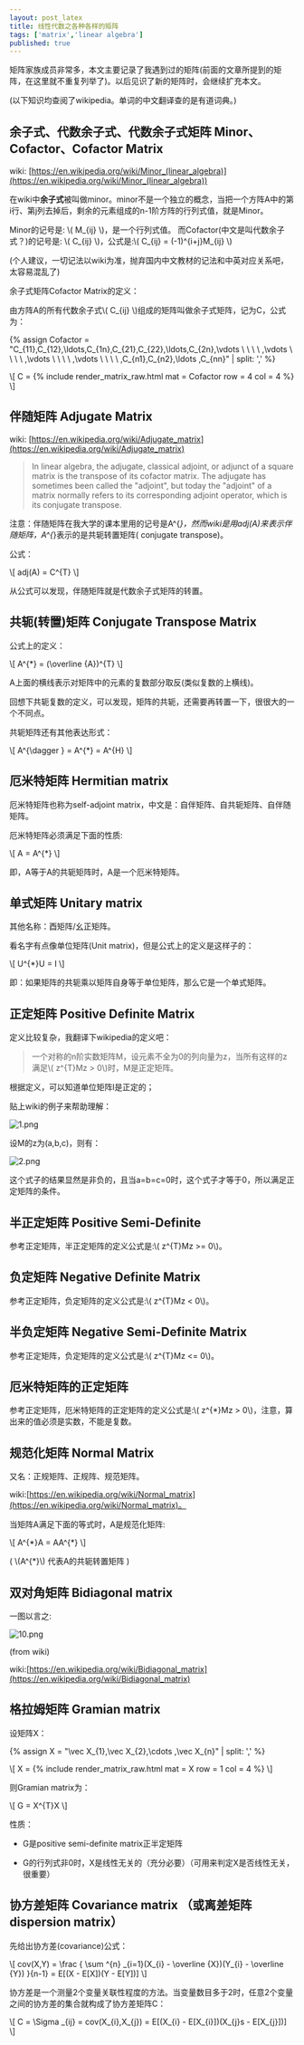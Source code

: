 ```yaml
---
layout: post_latex
title: 线性代数之各种各样的矩阵
tags: ['matrix','linear algebra']
published: true
---
```


矩阵家族成员非常多，本文主要记录了我遇到过的矩阵(前面的文章所提到的矩阵，在这里就不重复列举了)。以后见识了新的矩阵时，会继续扩充本文。

(以下知识均查阅了wikipedia。单词的中文翻译查的是有道词典。)

<!--more-->

## 余子式、代数余子式、代数余子式矩阵 Minor、Cofactor、Cofactor Matrix

wiki: [https://en.wikipedia.org/wiki/Minor_(linear_algebra)](https://en.wikipedia.org/wiki/Minor_(linear_algebra))

在wiki中**余子式**被叫做minor。minor不是一个独立的概念，当把一个方阵A中的第i行、第j列去掉后，剩余的元素组成的n-1阶方阵的行列式值，就是Minor。

Minor的记号是: \\( M\_\{ij\} \\)，是一个行列式值。
而Cofactor(中文是叫代数余子式？)的记号是: \\( C\_\{ij\} \\)，公式是:\\( C\_\{ij\} = (-1)\^\{i+j\}M\_\{ij\} \\)

(个人建议，一切记法以wiki为准，抛弃国内中文教材的记法和中英对应关系吧，太容易混乱了)

余子式矩阵Cofactor Matrix的定义：

由方阵A的所有代数余子式\\( C\_\{ij\} \\)组成的矩阵叫做余子式矩阵，记为C，公式为：

{% assign Cofactor = "C\_\{11\},C\_\{12\},\\ldots,C\_\{1n\},C\_\{21\},C\_\{22\},\\ldots,C\_\{2n\},\\vdots \ \ \ \ ,\\vdots \ \ \ \ ,\\vdots \ \ \ \ ,\\vdots \ \ \ \ ,C\_\{n1\},C\_\{n2\},\\ldots ,C\_\{nn\}" | split: ',' %}

\\[ C = {% include render_matrix_raw.html mat = Cofactor row = 4 col = 4 %}  \\]


## 伴随矩阵 Adjugate Matrix

wiki: [https://en.wikipedia.org/wiki/Adjugate_matrix](https://en.wikipedia.org/wiki/Adjugate_matrix)

> In linear algebra, the adjugate, classical adjoint, or adjunct of a square matrix is the transpose of its cofactor matrix.
> The adjugate has sometimes been called the "adjoint", but today the "adjoint" of a matrix normally refers to its corresponding adjoint operator, which is its conjugate transpose.

注意：伴随矩阵在我大学的课本里用的记号是A\^\{*\}，然而wiki是用adj(A)来表示伴随矩阵，A\^\{*\}表示的是共轭转置矩阵( conjugate transpose)。

公式：

\\[ adj(A) = C\^\{T\} \\]

从公式可以发现，伴随矩阵就是代数余子式矩阵的转置。


## 共轭(转置)矩阵 Conjugate Transpose Matrix

公式上的定义：

\\[ A\^\{*\} = (\\overline \{A\})\^\{T\} \\]

A上面的横线表示对矩阵中的元素的复数部分取反(类似复数的上横线)。

回想下共轭复数的定义，可以发现，矩阵的共轭，还需要再转置一下，很很大的一个不同点。

共轭矩阵还有其他表达形式：

\\[ A\^\{\\dagger \} = A\^\{*\} = A\^\{H\} \\]

## 厄米特矩阵 Hermitian matrix

厄米特矩阵也称为self-adjoint matrix，中文是：自伴矩阵、自共轭矩阵、自伴随矩阵。

厄米特矩阵必须满足下面的性质:

\\[ A = A\^\{*\} \\]

即，A等于A的共轭矩阵时，A是一个厄米特矩阵。



## 单式矩阵 Unitary matrix

其他名称：酉矩阵/幺正矩阵。

看名字有点像单位矩阵(Unit matrix)，但是公式上的定义是这样子的：

\\[ U\^\{*\}U = I \\]

即：如果矩阵的共轭乘以矩阵自身等于单位矩阵，那么它是一个单式矩阵。



## 正定矩阵 Positive Definite Matrix

定义比较复杂，我翻译下wikipedia的定义吧：

> 一个对称的n阶实数矩阵M，设元素不全为0的列向量为z，当所有这样的z满足\\( z\^\{T\}Mz > 0\\)时，M是正定矩阵。

根据定义，可以知道单位矩阵I是正定的；

贴上wiki的例子来帮助理解：

![1.png](../images/2015.10/1.png)

设M的z为(a,b,c)，则有：

![2.png](../images/2015.10/2.png)

这个式子的结果显然是非负的，且当a=b=c=0时，这个式子才等于0，所以满足正定矩阵的条件。

## 半正定矩阵 Positive Semi-Definite

参考正定矩阵，半正定矩阵的定义公式是:\\( z\^\{T\}Mz >= 0\\)。

## 负定矩阵 Negative Definite Matrix

参考正定矩阵，负定矩阵的定义公式是:\\( z\^\{T\}Mz < 0\\)。

## 半负定矩阵 Negative Semi-Definite Matrix

参考正定矩阵，负定矩阵的定义公式是:\\( z\^\{T\}Mz <= 0\\)。

## 厄米特矩阵的正定矩阵

参考正定矩阵，厄米特矩阵的正定矩阵的定义公式是:\\( z\^\{*\}Mz > 0\\)，注意，算出来的值必须是实数，不能是复数。


## 规范化矩阵 Normal Matrix

又名：正规矩阵、正规阵、规范矩阵。

wiki:[https://en.wikipedia.org/wiki/Normal_matrix](https://en.wikipedia.org/wiki/Normal_matrix)。

当矩阵A满足下面的等式时，A是规范化矩阵:

\\[ A\^\{\*\}A = AA\^\{\*\} \\]

( \\(A\^\{\*\}\\) 代表A的共轭转置矩阵 )


## 双对角矩阵 Bidiagonal matrix

一图以言之:

![10.png](../images/2015.10/10.png)

(from wiki)

wiki:[https://en.wikipedia.org/wiki/Bidiagonal_matrix](https://en.wikipedia.org/wiki/Bidiagonal_matrix)


## 格拉姆矩阵 Gramian matrix

设矩阵X：

{% assign X = "\\vec X\_\{1\},\\vec X\_\{2\},\\cdots ,\\vec X\_\{n\}" | split: ',' %}

\\[ X = {% include render_matrix_raw.html mat = X row = 1 col = 4 %}  \\]

则Gramian matrix为：

\\[ G = X\^\{T\}X \\]

性质：

- G是positive semi-definite matrix正半定矩阵

- G的行列式非0时，X是线性无关的（充分必要）（可用来判定X是否线性无关，很重要）


## 协方差矩阵 Covariance matrix （或离差矩阵dispersion matrix）

先给出协方差(covariance)公式：

\\[ cov(X,Y) = \\frac \{ \\sum \^\{n\} \_\{i=1\}(X\_\{i\} - \\overline \{X\})(Y\_\{i\} - \\overline \{Y\}) \}\{n-1\} = E[(X - E[X])(Y - E[Y])] \\]

协方差是一个测量2个变量关联性程度的方法。当变量数目多于2时，任意2个变量之间的协方差的集合就构成了协方差矩阵C：

\\[ C = \\Sigma \_\{ij\} = cov(X\_\{i\},X\_\{j\}) = E[(X\_\{i\} - E[X\_\{i\}])(X\_\{j\}s - E[X\_\{j\}])]  \\]

